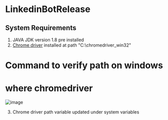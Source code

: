 # LinkedinBotRelease

## System Requirements
1. JAVA JDK version 1.8 pre installed 
2. [Chrome driver](https://chromedriver.chromium.org/downloads) installed at path "C:\chromedriver_win32" 
# Command to verify path on windows
# where chromedriver
![image](https://user-images.githubusercontent.com/37073720/82511367-f8196180-9ac1-11ea-877c-a93a9c7adac6.png)

3. Chrome driver path variable updated under system variables 

